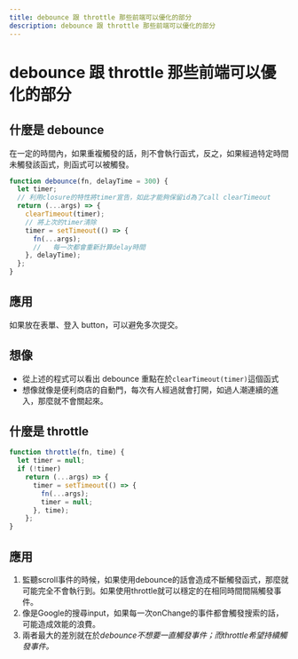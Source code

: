 ```yaml
---
title: debounce 跟 throttle 那些前端可以優化的部分
description: debounce 跟 throttle 那些前端可以優化的部分
---
```


# debounce 跟 throttle 那些前端可以優化的部分

## 什麼是 debounce

在一定的時間內，如果重複觸發的話，則不會執行函式，反之，如果經過特定時間未觸發該函式，則函式可以被觸發。

```javascript
function debounce(fn, delayTime = 300) {
  let timer;
  // 利用closure的特性將timer宣告，如此才能夠保留id為了call clearTimeout
  return (...args) => {
    clearTimeout(timer);
    // 將上次的timer清除
    timer = setTimeout(() => {
      fn(...args);
      //   每一次都會重新計算delay時間
    }, delayTime);
  };
}
```

## 應用

如果放在表單、登入 button，可以避免多次提交。

## 想像

- 從上述的程式可以看出 debounce 重點在於`clearTimeout(timer)`這個函式
- 想像就像是便利商店的自動門，每次有人經過就會打開，如過人潮連續的進入，那麼就不會關起來。

## 什麼是 throttle

```javascript
function throttle(fn, time) {
  let timer = null;
  if (!timer)
    return (...args) => {
      timer = setTimeout(() => {
        fn(...args);
        timer = null;
      }, time);
    };
}
```

## 應用

1. 監聽scroll事件的時候，如果使用debounce的話會造成不斷觸發函式，那麼就可能完全不會執行到。如果使用throttle就可以穩定的在相同時間間隔觸發事件。
2. 像是Google的搜尋input，如果每一次onChange的事件都會觸發搜索的話，可能造成效能的浪費。
3. 兩者最大的差別就在於*debounce不想要一直觸發事件；而throttle希望持續觸發事件。*

